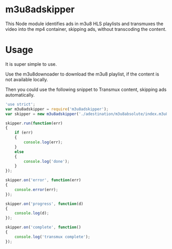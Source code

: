 m3u8adskipper
=============

This Node module identifies ads in m3u8 HLS playlists and transmuxes the video into the mp4 container, skipping ads, without transcoding the content.

Usage
=====

It is super simple to use.

Use the m3u8downoader to download the m3u8 playlist, if the content is not available locally.

Then you could use the following snippet to Transmux content, skipping ads automatically.

```javascript
'use strict';
var m3u8adskipper = require('m3u8adskipper');
var skipper = new m3u8adskipper('./adestination/m3u8absolute/index.m3u8', 'output.mp4');

skipper.run(function(err)
{
    if (err)
    {
        console.log(err);
    }
    else
    {
        console.log('done');
    }
});

skipper.on('error', function(err)
{
    console.error(err);
});

skipper.on('progress', function(d)
{
    console.log(d);
});

skipper.on('complete', function()
{
    console.log('transmux complete');
});
```
